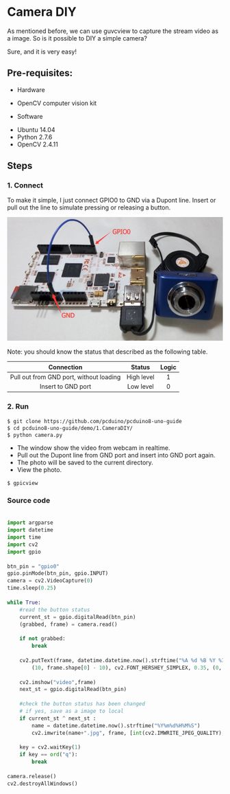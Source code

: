 # Camera DIY

As mentioned before, we can use guvcview to capture the stream video as a image. So is it possible to DIY a simple camera?

Sure, and it is very easy!

## Pre-requisites:
* Hardware
 - OpenCV computer vision kit

* Software
 - Ubuntu 14.04
 - Python 2.7.6
 - OpenCV 2.4.11

## Steps

### 1. Connect
To make it simple, I just connect GPIO0 to GND via a Dupont line. Insert or pull out the line to simulate pressing or releasing a button.

![](../images/camera-diy.png)

Note: you should know the status that described as the following table.

|Connection|Status|Logic|
|:---:|:---:|:---:|
|Pull out from GND port, without loading|High level|1|
|Insert to GND port|Low level|0|

### 2. Run

```
$ git clone https://github.com/pcduino/pcduino8-uno-guide
$ cd pcduino8-uno-guide/demo/1.CameraDIY/
$ python camera.py
```
* The window show the video from webcam in realtime.
* Pull out the Dupont line from GND port and insert into GND port again.
* The photo will be saved to the current directory.
* View the photo.
```
$ gpicview
```

### Source code

```python

import argparse
import datetime
import time
import cv2
import gpio

btn_pin = "gpio0"
gpio.pinMode(btn_pin, gpio.INPUT)
camera = cv2.VideoCapture(0)
time.sleep(0.25)

while True:
    #read the button status
    current_st = gpio.digitalRead(btn_pin)
    (grabbed, frame) = camera.read()

    if not grabbed:
        break

    cv2.putText(frame, datetime.datetime.now().strftime("%A %d %B %Y %I:%M:%S%p"),
        (10, frame.shape[0] - 10), cv2.FONT_HERSHEY_SIMPLEX, 0.35, (0, 0, 255), 1)

    cv2.imshow("video",frame)
    next_st = gpio.digitalRead(btn_pin)

    #check the button status has been changed
    # if yes, save as a image to local
    if current_st ^ next_st :
        name = datetime.datetime.now().strftime("%Y%m%d%H%M%S")
        cv2.imwrite(name+".jpg", frame, [int(cv2.IMWRITE_JPEG_QUALITY),100])

    key = cv2.waitKey(1)
    if key == ord("q"):
        break

camera.release()
cv2.destroyAllWindows()

```



